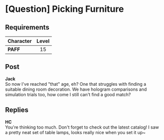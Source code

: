 # [Question] Picking Furniture
## Requirements
|Character|Level|
|---------|:---:|
|**PAFF** | 15  |

## Post
**Jack**<br>
So now I've reached "that" age, eh? One that struggles with finding a suitable dining room decoration. We have hologram comparisons and simulation trials too, how come I still can't find a good match?
## Replies
**HC**<br>
You're thinking too much. Don't forget to check out the latest catalog! I saw a pretty neat set of table lamps, looks really nice when you set it up\~ 

